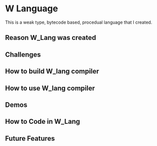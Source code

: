 # W Language

This is a weak type, bytecode based, procedual language that I created. 

## Reason W_Lang was created
## Challenges
## How to build W_lang compiler
## How to use W_lang compiler
## Demos
## How to Code in W_Lang
## Future Features